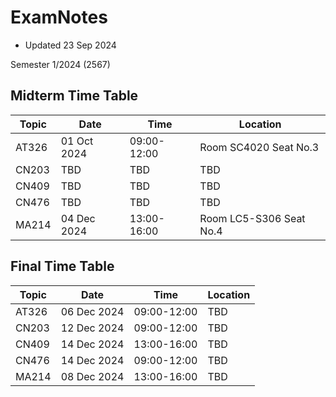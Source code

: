 # ExamNotes

* Updated 23 Sep 2024

Semester 1/2024 (2567)

## Midterm Time Table

|   Topic   | Date | Time | Location |
| --------- | ---- | ---- | -------- |
| AT326 | 01 Oct 2024 | 09:00-12:00 | Room SC4020 Seat No.3 |
| CN203 | TBD | TBD | TBD |
| CN409 | TBD | TBD | TBD |
| CN476 | TBD | TBD | TBD |
| MA214 | 04 Dec 2024 | 13:00-16:00 | Room LC5-S306 Seat No.4 |

## Final Time Table

|   Topic   | Date | Time | Location |
| --------- | ---- | ---- | -------- |
| AT326 | 06 Dec 2024 | 09:00-12:00 | TBD |
| CN203 | 12 Dec 2024 | 09:00-12:00 | TBD |
| CN409 | 14 Dec 2024 | 13:00-16:00 | TBD |
| CN476 | 14 Dec 2024 | 09:00-12:00 | TBD |
| MA214 | 08 Dec 2024 | 13:00-16:00 | TBD |
